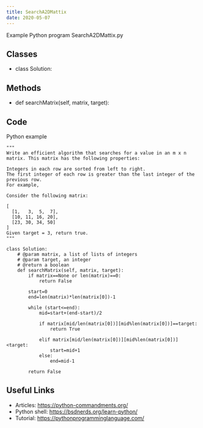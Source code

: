 ```yaml
---
title: SearchA2DMattix
date: 2020-05-07
---
```

Example Python program SearchA2DMattix.py


## Classes

* class Solution:

## Methods

* def searchMatrix(self, matrix, target):

## Code

Python example

    """
    Write an efficient algorithm that searches for a value in an m x n matrix. This matrix has the following properties:
    
    Integers in each row are sorted from left to right.
    The first integer of each row is greater than the last integer of the previous row.
    For example,
    
    Consider the following matrix:
    
    [
      [1,   3,  5,  7],
      [10, 11, 16, 20],
      [23, 30, 34, 50]
    ]
    Given target = 3, return true.
    """
    
    class Solution:
        # @param matrix, a list of lists of integers
        # @param target, an integer
        # @return a boolean
        def searchMatrix(self, matrix, target):
            if matrix==None or len(matrix)==0:
                return False
                
            start=0
            end=len(matrix)*len(matrix[0])-1
                
            while (start<=end):
                mid=start+(end-start)/2
                    
                if matrix[mid/len(matrix[0])][mid%len(matrix[0])]==target:
                    return True
                    
                elif matrix[mid/len(matrix[0])][mid%len(matrix[0])]<target:
                    start=mid+1
                else:
                    end=mid-1
                
            return False

## Useful Links

- Articles: https://python-commandments.org/
- Python shell: https://bsdnerds.org/learn-python/
- Tutorial: https://pythonprogramminglanguage.com/
